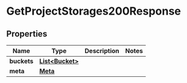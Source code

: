 

# GetProjectStorages200Response


## Properties

| Name | Type | Description | Notes |
|------------ | ------------- | ------------- | -------------|
|**buckets** | [**List&lt;Bucket&gt;**](Bucket.md) |  |  |
|**meta** | [**Meta**](Meta.md) |  |  |



